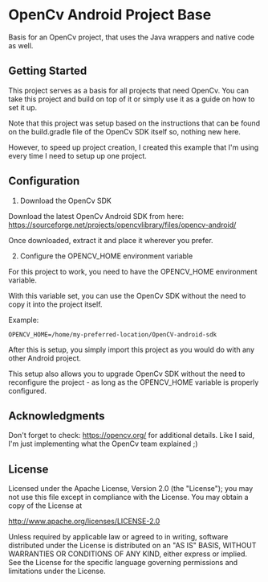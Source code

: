 # OpenCv Android Project Base
Basis for an OpenCv project, that uses the Java wrappers and native code as well.

## Getting Started

This project serves as a basis for all projects that need OpenCv. 
You can take this project and build on top of it or simply use it 
as a guide on how to set it up.

Note that this project was setup based on the instructions that can 
be found on the build.gradle file of the OpenCv SDK itself so, nothing new here.
 
However, to speed up project creation, I created this example that I'm using 
every time I need to setup up one project.
  
## Configuration

1. Download the OpenCv SDK

Download the latest OpenCv Android SDK from here: https://sourceforge.net/projects/opencvlibrary/files/opencv-android/

Once downloaded, extract it and place it wherever you prefer. 

2. Configure the OPENCV_HOME environment variable

For this project to work, you need to have the OPENCV_HOME environment 
variable.

With this variable set, you can use the OpenCv SDK without the need to 
copy it into the project itself.

Example:
````
OPENCV_HOME=/home/my-preferred-location/OpenCV-android-sdk
````

After this is setup, you simply import this project as you would do with
any other Android project. 

This setup also allows you to upgrade OpenCv SDK without the need to 
reconfigure the project - as long as the OPENCV_HOME variable is 
properly configured.

## Acknowledgments

Don't forget to check: https://opencv.org/ for additional details. 
Like I said, I'm just implementing what the OpenCv team explained ;)

## License

Licensed under the Apache License, Version 2.0 (the "License");
you may not use this file except in compliance with the License.
You may obtain a copy of the License at

   http://www.apache.org/licenses/LICENSE-2.0

Unless required by applicable law or agreed to in writing, software
distributed under the License is distributed on an "AS IS" BASIS,
WITHOUT WARRANTIES OR CONDITIONS OF ANY KIND, either express or implied.
See the License for the specific language governing permissions and
limitations under the License.
